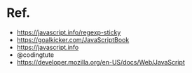 # Ref.
- https://javascript.info/regexp-sticky
- https://goalkicker.com/JavaScriptBook 
- https://javascript.info
- @codingtute
- https://developer.mozilla.org/en-US/docs/Web/JavaScript
